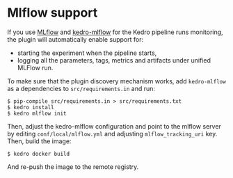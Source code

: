 # Mlflow support

If you use [MLflow](https://mlflow.org/) and [kedro-mlflow](https://kedro-mlflow.readthedocs.io/) for the Kedro 
pipeline runs monitoring, the plugin will automatically enable support for:

* starting the experiment when the pipeline starts,
* logging all the parameters, tags, metrics and artifacts under unified MLFlow run.

To make sure that the plugin discovery mechanism works, add `kedro-mlflow` as a dependencies to `src/requirements.in`
and run:

```console
$ pip-compile src/requirements.in > src/requirements.txt 
$ kedro install
$ kedro mlflow init
```

Then, adjust the kedro-mlflow configuration and point to the mlflow server by editing `conf/local/mlflow.yml` and adjusting `mlflow_tracking_uri` key. Then, build the image:

```console
$ kedro docker build
```

And re-push the image to the remote registry.

